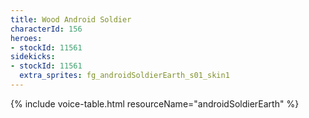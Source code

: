 ```yaml
---
title: Wood Android Soldier
characterId: 156
heroes:
- stockId: 11561
sidekicks:
- stockId: 11561
  extra_sprites: fg_androidSoldierEarth_s01_skin1
---
```


{% include voice-table.html resourceName="androidSoldierEarth"
%}


